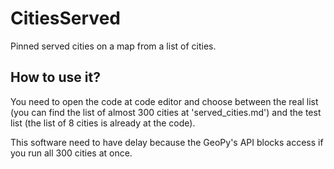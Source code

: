 # CitiesServed
Pinned served cities on a map from a list of cities.

## How to use it?
You need to open the code at code editor and choose between the real list (you can find the list of almost 300 cities at 'served_cities.md') and the test list (the list of 8 cities is already at the code).

This software need to have delay because the GeoPy's API blocks access if you run all 300 cities at once.
